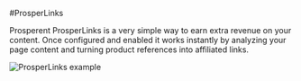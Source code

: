 #ProsperLinks

Prosperent ProsperLinks is a very simple way to earn extra revenue on your content. Once configured and enabled it works instantly by analyzing your page content and turning product references into affiliated links.

![ProsperLinks example](/images/apps/prosperlinks/example.png "Example")
